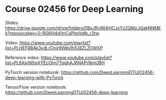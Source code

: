 # Course 02456 for Deep Learning

Slides: 
https://drive.google.com/drive/folders/0BxJRy96AHCJxYzZQMzJQakNNMEk?resourcekey=0-RGKH4d1mCsPhpVdlb_r2tw

Video:
https://www.youtube.com/playlist?list=PLHEFRBAk3vdLrOnirtNWp1h1U8ZLZOWXP

Reference video:
https://www.youtube.com/playlist?list=PL6Xpj9I5qXYEcOhn7TqghAJ6NAPrNmUBH

PyTorch version notebook:
https://github.com/DeepLearningDTU/02456-deep-learning-with-PyTorch

TensorFlow version notebook:
https://github.com/DeepLearningDTU/02456-deep-learning